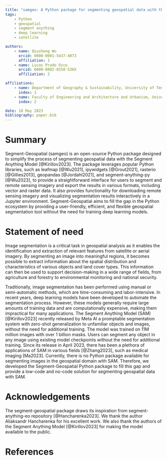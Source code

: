 ```yaml
---
title: "samgeo: A Python package for segmenting geospatial data with the Segment Anything Model (SAM)"
tags:
    - Python
    - geospatial
    - segment anything
    - deep learning
    - satellite

authors:
    - name: Qiusheng Wu
      orcid: 0000-0001-5437-4073
      affiliation: 1
    - name: Lucas Prado Osco
      orcid: 0000-0002-0258-536X
      affiliation: 2

affiliations:
    - name: Department of Geography & Sustainability, University of Tennessee, Knoxville, TN 37996, United States
      index: 1
    - name: Faculty of Engineering and Architecture and Urbanism, University of Western São Paulo, Rod. Raposo Tavares, km 572 - Limoeiro, Pres. Prudente 19067-175, SP, Brazil
      index: 2

date: 18 May 2023
bibliography: paper.bib
---
```


# Summary

Segment-Geospatial (samgeo) is an open-source Python package designed to simplify the process of segmenting geospatial data with the Segment Anything Model [@Kirillov2023]. The package leverages popular Python libraries, such as leafmap [@Wu2021], ipywidgets [@Grout2021], rasterio [@Gillies2013], geopandas [@Jordahl2021], and segment-anything-py [@Wu2023], to provide a straightforward interface for users to segment and remote sensing imagery and export the results in various formats, including vector and raster data. It also provides functionality for downloading remote sensing imagery and visualizing segmentation results interactively in a Jupyter environment. Segment-Geospatial aims to fill the gap in the Python ecosystem by providing a user-friendly, efficient, and flexible geospatial segmentation tool without the need for training deep learning models.

# Statement of need

Image segmentation is a critical task in geospatial analysis as it enables the identification and extraction of relevant features from satellite or aerial imagery. By segmenting an image into meaningful regions, it becomes possible to extract information about the spatial distribution and characteristics of various objects and land cover types. This information can then be used to support decision-making in a wide range of fields, from agriculture and forestry to environmental monitoring and national security.

Traditionally, image segmentation has been performed using manual or semi-automatic methods, which are time-consuming and labor-intensive. In recent years, deep learning models have been developed to automate the segmentation process. However, these models generally require large amounts of training data and are computationally expensive, making them impractical for many applications. The Segment Anything Model (SAM) [@Kirillov2023] recently released by Meta AI a promptable segmentation system with zero-shot generalization to unfamiliar objects and images, without the need for additional training. The model was trained on 11M million images with over 1 billion masks. Users can segment any object in any image using existing model checkpoints without the need for additional training. Since its release in April 2023, there has been a plethora of applications of SAM in various fields [@Zhang2023], such as medical imaging [Ma2023]. Currently, there is no Python package available for segmenting images in the geospatial domain with SAM. Therefore, we developed the Segment-Geospatial Python package to fill this gap and provide a low-code and no-code solution for segmenting geospatial data with SAM.

# Acknowledgements

The segment-geospatial package draws its inspiration from segment-anything-eo repository [@Hancharenka2023]. We thank the author Aliaksandr Hancharenka for his excellent work. We also thank the authors of the Segment Anything Model [@Kirillov2023] for making the model available to the public.

# References
